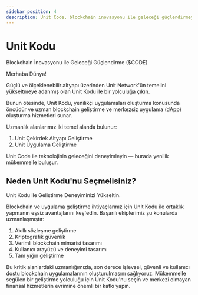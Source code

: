 ```yaml
---
sidebar_position: 4
description: Unit Code, blockchain inovasyonu ile geleceği güçlendirmeye adanmıştır ve uzman blockchain geliştirme ve merkezsiz uygulama (dApp) oluşturma hizmetleri sunar.
---
```


# Unit Kodu

Blockchain İnovasyonu ile Geleceği Güçlendirme ($CODE)

Merhaba Dünya!

Güçlü ve ölçeklenebilir altyapı üzerinden Unit Network'ün temelini yükseltmeye adanmış olan Unit Kodu ile bir yolculuğa çıkın.

Bunun ötesinde, Unit Kodu, yenilikçi uygulamaları oluşturma konusunda öncüdür ve uzman blockchain geliştirme ve merkezsiz uygulama (dApp) oluşturma hizmetleri sunar.

Uzmanlık alanlarımız iki temel alanda bulunur:

1. Unit Çekirdek Altyapı Geliştirme
2. Unit Uygulama Geliştirme

Unit Code ile teknolojinin geleceğini deneyimleyin — burada yenilik mükemmelle buluşur.

## Neden Unit Kodu'nu Seçmelisiniz?

Unit Kodu ile Geliştirme Deneyiminizi Yükseltin.

Blockchain ve uygulama geliştirme ihtiyaçlarınız için Unit Kodu ile ortaklık yapmanın eşsiz avantajlarını keşfedin. Başarılı ekiplerimiz şu konularda uzmanlaşmıştır:

1. Akıllı sözleşme geliştirme
2. Kriptografik güvenlik
3. Verimli blockchain mimarisi tasarımı
4. Kullanıcı arayüzü ve deneyimi tasarımı
5. Tam yığın geliştirme

Bu kritik alanlardaki uzmanlığımızla, son derece işlevsel, güvenli ve kullanıcı dostu blockchain uygulamalarının oluşturulmasını sağlıyoruz.
Mükemmelle segülen bir geliştirme yolculuğu için Unit Kodu'nu seçin ve merkezi olmayan finansal hizmetlerin evrimine önemli bir katkı yapın.
